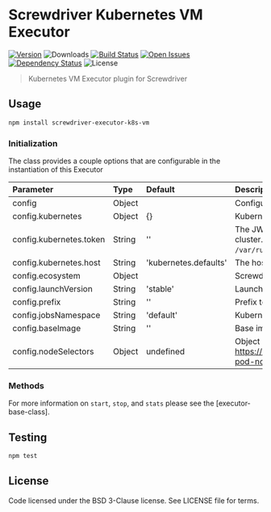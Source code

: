 # Screwdriver Kubernetes VM Executor
[![Version][npm-image]][npm-url] ![Downloads][downloads-image] [![Build Status][status-image]][status-url] [![Open Issues][issues-image]][issues-url] [![Dependency Status][daviddm-image]][daviddm-url] ![License][license-image]

> Kubernetes VM Executor plugin for Screwdriver

## Usage

```bash
npm install screwdriver-executor-k8s-vm
```

### Initialization
The class provides a couple options that are configurable in the instantiation of this Executor

| Parameter        | Type  | Default    | Description |
| :-------------   | :---- | :----------| :-----------|
| config        | Object | | Configuration Object |
| config.kubernetes | Object | {} | Kubernetes configuration Object |
| config.kubernetes.token | String | '' | The JWT token used for authenticating to the Kubernetes cluster. (If not passed in, we will read from `/var/run/secrets/kubernetes.io/serviceaccount/token`.) |
| config.kubernetes.host | String | 'kubernetes.defaults' | The hostname for the Kubernetes cluster (kubernetes) |
| config.ecosystem | Object | | Screwdriver Ecosystem (ui, api, store, etc.) |
| config.launchVersion | String | 'stable' | Launcher container version to use (stable) |
| config.prefix | String | '' |Prefix to container names ("") |
| config.jobsNamespace | String | 'default' | Kubernetes namespace where builds are running on |
| config.baseImage | String | '' | Base image used to start the VM |
| config.nodeSelectors| Object | undefined | Object representing node label-value pairs https://kubernetes.io/docs/concepts/configuration/assign-pod-node/#step-one-attach-label-to-the-node|


### Methods

For more information on `start`, `stop`, and `stats` please see the [executor-base-class].

## Testing

```bash
npm test
```

## License

Code licensed under the BSD 3-Clause license. See LICENSE file for terms.

[npm-image]: https://img.shields.io/npm/v/screwdriver-executor-k8s-vm.svg
[npm-url]: https://npmjs.org/package/screwdriver-executor-k8s-vm
[downloads-image]: https://img.shields.io/npm/dt/screwdriver-executor-k8s-vm.svg
[license-image]: https://img.shields.io/npm/l/screwdriver-executor-k8s-vm.svg
[issues-image]: https://img.shields.io/github/issues/screwdriver-cd/executor-k8s-vm.svg
[issues-url]: https://github.com/screwdriver-cd/executor-k8s-vm/issues
[status-image]: https://cd.screwdriver.cd/pipelines/235/badge
[status-url]: https://cd.screwdriver.cd/pipelines/235
[daviddm-image]: https://david-dm.org/screwdriver-cd/executor-k8s-vm.svg?theme=shields.io
[daviddm-url]: https://david-dm.org/screwdriver-cd/executor-k8s-vm
